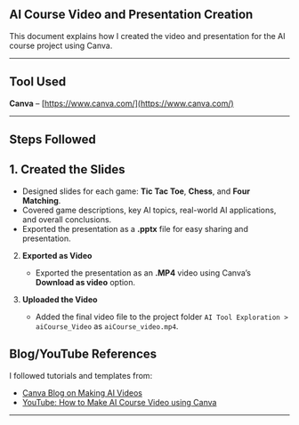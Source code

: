## AI Course Video and Presentation Creation

This document explains how I created the video and presentation for the AI course project using Canva.

---

## Tool Used  
**Canva** – [https://www.canva.com/](https://www.canva.com/)

---

##  Steps Followed

## 1. Created the Slides

- Designed slides for each game: **Tic Tac Toe**, **Chess**, and **Four Matching**.  
- Covered game descriptions, key AI topics, real-world AI applications, and overall conclusions.  
- Exported the presentation as a **.pptx** file for easy sharing and presentation.


2. **Exported as Video**  
   - Exported the presentation as an **.MP4** video using Canva’s **Download as video** option.

3. **Uploaded the Video**  
   - Added the final video file to the project folder `AI Tool Exploration > aiCourse_Video` as `aiCourse_video.mp4`.


## Blog/YouTube References

I followed tutorials and templates from:

- [Canva Blog on Making AI Videos](https://www.canva.com/learn/video-marketing/)
- [YouTube: How to Make AI Course Video using Canva](https://www.youtube.com/watch?v=somevideoid)



---

